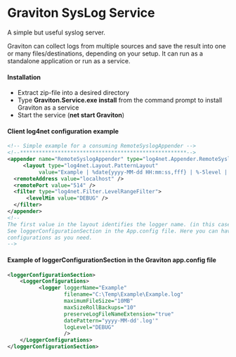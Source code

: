 Graviton SysLog Service
=======================
A simple but useful syslog server.

Graviton can collect logs from multiple sources and save the result into one or many files/destinations, depending on your setup. It can run as a standalone application or run as a service.

#### Installation
* Extract zip-file into a desired directory
* Type **Graviton.Service.exe install** from the command prompt to install Graviton as a service
* Start the service (**net start Graviton**)



#### Client log4net configuration example
```xml
<!-- Simple example for a consuming RemoteSyslogAppender -->
<!--*****************************************************-->
<appender name="RemoteSyslogAppender" type="log4net.Appender.RemoteSyslogAppender">
     <layout type="log4net.Layout.PatternLayout"
          value="Example | %date{yyyy-MM-dd HH:mm:ss,fff} | %-5level | DEV | %P{log4net:HostName} | %-7property{pid} | %-5thread | %property{username} | %logger | %message | %exception | %newline" />
  <remoteAddress value="localhost" />
  <remotePort value="514" />
  <filter type="log4net.Filter.LevelRangeFilter">
      <levelMin value="DEBUG" />
  </filter>
</appender>
<!--
The first value in the layout identifies the logger name. (in this case "Example")
See loggerConfigurationSection in the App.config file. Here you can have as many 
configurations as you need.
-->
```
#### Example of loggerConfigurationSection in the Graviton app.config file
```xml
<loggerConfigurationSection>
    <LoggerConfigurations>
          <logger loggerName="Example"
                  filename="C:\Temp\Example\Example.log"
                  maximumFileSize="10MB"
                  maxSizeRollBackups="10"
                  preserveLogFileNameExtension="true"
                  datePattern="yyyy-MM-dd'.log'"
                  logLevel="DEBUG"
                  />
    </LoggerConfigurations>
</loggerConfigurationSection>
```
